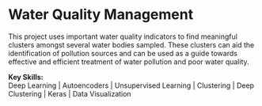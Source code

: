 # Water Quality Management

This project uses important water quality indicators to find meaningful clusters amongst several water bodies sampled. These clusters can aid the identification of pollution sources and can be used as a guide towards effective and efficient treatment of water pollution and poor water quality.

<b>Key Skills:</b> <br>
Deep Learning | Autoencoders | Unsupervised Learning | Clustering | Deep Clustering | Keras | Data Visualization
